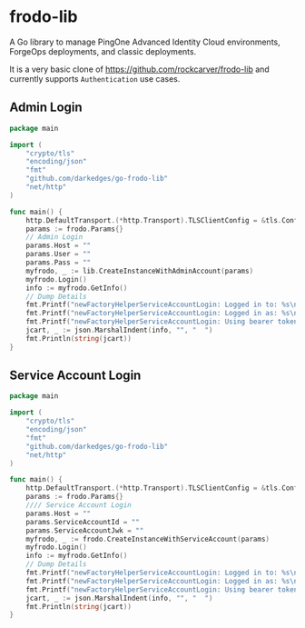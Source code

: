 # frodo-lib
A Go library to manage PingOne Advanced Identity Cloud environments, ForgeOps deployments, and classic deployments.

It is a very basic clone of <https://github.com/rockcarver/frodo-lib> and currently supports `Authentication` use cases.

## Admin Login

```go
package main

import (
	"crypto/tls"
	"encoding/json"
	"fmt"
	"github.com/darkedges/go-frodo-lib"
	"net/http"
)

func main() {
	http.DefaultTransport.(*http.Transport).TLSClientConfig = &tls.Config{InsecureSkipVerify: true}
	params := frodo.Params{}
	// Admin Login
	params.Host = ""
	params.User = ""
	params.Pass = ""
	myfrodo, _ := lib.CreateInstanceWithAdminAccount(params)
	myfrodo.Login()
	info := myfrodo.GetInfo()
	// Dump Details
	fmt.Printf("newFactoryHelperServiceAccountLogin: Logged in to: %s\n", info.Host)
	fmt.Printf("newFactoryHelperServiceAccountLogin: Logged in as: %s\n", info.AuthenticatedSubject)
	fmt.Printf("newFactoryHelperServiceAccountLogin: Using bearer token: \n%s\n", info.BearerToken)
	jcart, _ := json.MarshalIndent(info, "", "  ")
	fmt.Println(string(jcart))
}

```

## Service Account Login

```go
package main

import (
	"crypto/tls"
	"encoding/json"
	"fmt"
	"github.com/darkedges/go-frodo-lib"
	"net/http"
)

func main() {
	http.DefaultTransport.(*http.Transport).TLSClientConfig = &tls.Config{InsecureSkipVerify: true}
	params := frodo.Params{}
	//// Service Account Login
	params.Host = ""
	params.ServiceAccountId = ""
	params.ServiceAccountJwk = ""
	myfrodo, _ := frodo.CreateInstanceWithServiceAccount(params)
	myfrodo.Login()
	info := myfrodo.GetInfo()
	// Dump Details
	fmt.Printf("newFactoryHelperServiceAccountLogin: Logged in to: %s\n", info.Host)
	fmt.Printf("newFactoryHelperServiceAccountLogin: Logged in as: %s\n", info.AuthenticatedSubject)
	fmt.Printf("newFactoryHelperServiceAccountLogin: Using bearer token: \n%s\n", info.BearerToken)
	jcart, _ := json.MarshalIndent(info, "", "  ")
	fmt.Println(string(jcart))
}

```